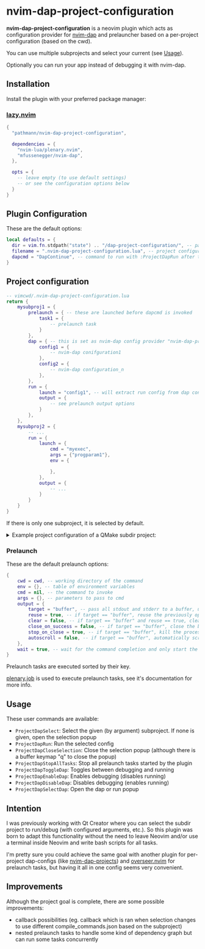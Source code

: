 # nvim-dap-project-configuration
**nvim-dap-project-configuration** is a neovim plugin which acts as configuration provider for [nvim-dap](https://github.com/mfussenegger/nvim-dap) and prelauncher based on a per-project configuration (based on the cwd).

You can use multiple subprojects and select your current (see [Usage](#Usage)).

Optionally you can run your app instead of debugging it with nvim-dap.

## Installation
Install the plugin with your preferred package manager:

### [lazy.nvim](https://github.com/folke/lazy.nvim)

```lua
{
  "pathmann/nvim-dap-project-configuration",

  dependencies = {
    "nvim-lua/plenary.nvim",
    "mfussenegger/nvim-dap",
  },

  opts = {
    -- leave empty (to use default settings)
    -- or see the configuration options below
  }
}
```

## Plugin Configuration
These are the default options:

```lua
local defaults = {
  dir = vim.fn.stdpath("state") .. "/dap-project-configuration/", -- path where to store the last selection (depending on the cwd) 
  filename = ".nvim-dap-project-configuration.lua", -- project configuration file to look for in current cwd
  dapcmd = "DapContinue", -- command to run with :ProjectDapRun after the prelaunch tasks are successfully executed (a string is interpreted as vim cmd, a function will be executed)
}
```

## Project configuration
```lua
-- vimcwd/.nvim-dap-project-configuration.lua
return {
    mysubproj1 = {
        prelaunch = { -- these are launched before dapcmd is invoked
            task1 = {
                -- prelaunch task
            }
        },
        dap = { -- this is set as nvim-dap config provider "nvim-dap-project-configuration"
            config1 = {
                -- nvim-dap conifguration1
            },
            config2 = {
                -- nvim-dap configuration_n
            },
        },
        run = {
            launch = "config1", -- will extract run config from dap config "config1", for custom options or if adapter configuration is not compatible, see mysubproj2.run
            output = {
                -- see prelaunch output options
            }
        },
    },
    mysubproj2 = {
        -- ...
        run = {
            launch = {
                cmd = "myexec",
                args = {"progparam1"},
                env = {

                },
            },
            output = {
                -- ...
            }
        }
    }
}
```
If there is only one subproject, it is selected by default.

<details>
<summary>Example project configuration of a QMake subdir project:</summary>

```lua
-- ~/Projects/myproj/.nvim-dap-project-configuration.lua
local projdir = "~/Projects/myproj"
local builddir = "~/Projects/build-myproj"
local workdir = "~/Projects/run-myproj"

return {
  QMake = {
    prelaunch = {
      p1 = {
        cwd = builddir,
        cmd = "qmake",
        args = { projdir },
        output = {
          target = "buffer",
          reuse = true,
          close_on_success = true,
          stop_on_close = true,
        },
        wait = true,
        env = {},
      },
    },
  },
  Make = {
    prelaunch = {
      p1 = {
        cwd = builddir,
        cmd = "make",
        env = {
          PATH = "/usr/local/bin:/usr/bin:/usr/local/sbin",
        },
        wait = true,
        output = {
          target = "buffer",
          close_on_success = false,
          reuse = true,
          autoscroll = true,
          filetype = "qf",
        },
      }
    },
  },
  Clean = {
    prelaunch = {
      p1 = {
        cwd = builddir,
        cmd = "make",
        args = { "clean" },
        env = {
          PATH = "/usr/local/bin:/usr/bin:/usr/local/sbin",
        },
        wait = true,
        output = {
          target = "buffer",
          close_on_success = true,
          autoscroll = true,
          filetype = "qf",
        },
      },
    },
  },
  Subapp1 = {
    prelaunch = {
      p1 = {
        cwd = builddir .. "/src/subapp1",
        cmd = "make",
        env = {
          PATH = "/usr/local/bin:/usr/bin:/usr/local/sbin",
        },
        wait = true,
        output = {
          close_on_success = true,
          autoscroll = true,
        },
      }
    },
    dap = {
      {
        name = "Subapp1",
        type = "gdb",
        request = "launch",
        cwd = workdir .. "/subapp1",
        program = builddir .. "/src/subapp1/subapp1",
        args = {
            "--paramameter1"
        },
      },
    },
  },
  Subapp2 = {
    prelaunch = {
      p1 = {
        cwd = builddir .. "/src/subapp2",
        cmd = "make",
        env = {
          PATH = "/usr/local/bin:/usr/bin:/usr/local/sbin",
        },
        wait = true,
        output = {
          close_on_success = true,
          filetype = "qf",
          autoscroll = true,
        },
      }
    },
    dap = {
      {
        name = "Subapp2",
        type = "gdb",
        request = "launch",
        cwd = workdir .. "/subapp2",
        program = builddir .. "/src/subapp2/subapp2",
        env = {
          DISPLAY = ":0",
        },
      },
    },
  },
  RunSubapp1DebugSubapp2 = {
    prelaunch = {
      p1 = {
        cwd = builddir .. "/src/subapp1",
        cmd = "make",
        env = {
          PATH = "/usr/local/bin:/usr/bin:/usr/local/sbin",
        },
        output = {
          close_on_success = true,
          filetype = "qf",
          autoscroll = true,
        },
        wait = true,
      },
      p2 = {
        cwd = builddir .. "/src/subapp2",
        cmd = "make",
        env = {
          PATH = "/usr/local/bin:/usr/bin:/usr/local/sbin",
        },
        wait = true,
        output = {
          close_on_success = true,
          filetype = "qf",
          autoscroll = true,
        },
      },
      p3 = {
        cwd = workdir .. "/subapp1",
        cmd = builddir .. "/src/subapp1/subapp1",
        args = {"--runparamater"},
        wait = false,
      },
    },
    dap = {
      {
        name = "Subapp2",
        type = "gdb",
        request = "launch",
        cwd = workdir .. "/subapp2",
        program = builddir .. "/src/subapp2",
        env = {
          DISPLAY = ":0",
        },
      },
    }
  },
}
```

So when `RunSubapp1DebugSubapp2` is selected, invoking `ProjectDapRun` would execute `p1`, `p2` and `p3`. The table `dap` is set as dap config provider and `dapcmd` is invoked.
</details>

### Prelaunch
These are the default prelaunch options:
```lua
{
    cwd = cwd, -- working directory of the command
    env = {}, -- table of environment variables
    cmd = nil, -- the command to invoke
    args = {}, -- parameters to pass to cmd
    output = {
        target = "buffer", -- pass all stdout and stderr to a buffer, use "print" to use neovim print function or pass a function(errorstr, datastr) which is invoked
        reuse = true, -- if target == "buffer", reuse the previously opened buffer when rerunning
        clear = false, -- if target == "buffer" and reuse == true, clear the buffer first
        close_on_success = false, -- if target == "buffer", close the buffer if the prelaunch was successfull
        stop_on_close = true, -- if target == "buffer", kill the process if the buffer is closed manually
        autoscroll = false, -- if target == "buffer", automatically scroll to end when appending data
    },
    wait = true, -- wait for the command completion and only start the next command or dapcmd if successfull
}
```
Prelaunch tasks are executed sorted by their key.

[plenary.job](https://github.com/nvim-lua/plenary.nvim#plenaryjob) is used to execute prelaunch tasks, see it's documentation for more info.

## Usage
These user commands are available:
- `ProjectDapSelect`: Select the given (by argument) subproject. If none is given, open the selection popup
- `ProjectDapRun`: Run the selected config
- `ProjectDapCloseSelection`: Close the selection popup (although there is a buffer keymap "q" to close the popup)
- `ProjectDapStopAllTasks`: Stop all prelaunch tasks started by the plugin
- `ProjectDapToggleDap`: Toggles between debugging and running
- `ProjectDapEnableDap`: Enables debugging (disables running)
- `ProjectDapDisableDap`: Disables debugging (enables running)
- `ProjectDapSelectDap`: Open the dap or run popup

## Intention
I was previously working with Qt Creator where you can select the subdir project to run/debug (with configured arguments, etc.). So this plugin was born to adapt this functionality without the need to leave Neovim and/or use a terminal inside Neovim and write bash scripts for all tasks.

I'm pretty sure you could achieve the same goal with another plugin for per-project dap-configs (like [nvim-dap-projects](https://github.com/ldelossa/nvim-dap-projects)) and [overseer.nvim](https://github.com/stevearc/overseer.nvim) for prelaunch tasks, but having it all in one config seems very convenient.

## Improvements
Although the project goal is complete, there are some possible improvements:
- callback possibilities (eg. callback which is ran when selection changes to use different compile_commands.json based on the subproject)
- nested prelaunch tasks to handle some kind of dependency graph but can run some tasks concurrently

